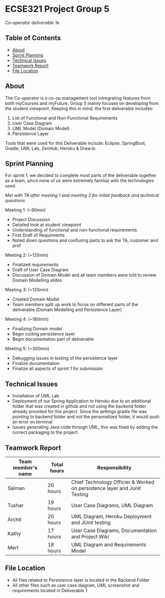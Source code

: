 # ECSE321 Project Group 5
*Co-operator deliverable 1*e

## Table of Contents
* [About](#about)
* [Sprint Planning](#sprint-planning)
* [Technical Issues](#technical-issues)
* [Teamwork Report](#teamwork-report)
* [File Location](#file-location)


## About
The Co-operator is a co-op management tool intregrating features from both myCourses and myFuture. Group 5 mainly focuses on developing from the student viewpoint. Keeping this in mind, the first deliverable includes: 

1. List of Functional and Non-Functional Requirements
2. User Case Diagram
3. UML Model (Domain Model)
4. Persistence Layer

Tools that were used for this Deliverable include: Eclipse, SpringBoot, Gradle, UML Lab, ZenHub, Heroku & Draw.Io

## Sprint Planning
For sprint 1, we decided to complete most parts of the deliverable together as a team, since none of us were extremely familiar with the technologies used.

*Met with TA after meeting 1 and meeting 2 for initial feedback and technical questions*

Meeting 1: (~90min)
- Project Discussion
- Detailed look at student viewpoint
- Understanding of functional and non-functional requirements
- First Draft of Requirments
- Noted down questions and confusing parts to ask the TA, customer and prof

Meeting 2: (~120min)
- Finalized requirements
- Draft of User Case Diagram
- Discussion of Domain Model and all team members were told to review Domain Modelling slides

Meeting 3: (~120min)
- Created Domain Model
- Team members split up work to focus on different parts of the deliverable (Domain Modelling and Persistence Layer)

Meeting 4: (~180min)
- Finalizing Domain model
- Begin coding persistence layer
- Begin documentation part of deliverable

Meeting 5: (~300min)
- Debugging issues in testing of the persistence layer 
- Finalize documentation
- Finalize all aspects of sprint 1 for submission

## Technical Issues
- Installation of UML Lab
- Deployment of our Spring Application to Heroku due to an additional folder that was created in github and not using the backend folder     already provided for this project. Since the settings.gradle file was pointing to backend folder and not the personalized folder, it       would push an error on terminal
- Issues generating Java code through UML; this was fixed by adding the correct packaging to the project

## Teamwork Report

|Team member's name|Total hours|Responsibility          |
|------------------|-----------|----------------------- |
|Salman            |   20 hours|Chief Technology Officier & Worked on persistence layer and Junit Testing
|Tushar            |   19 hours|User Case Diagrams, UML Diagram |
|Archit            |   20 hours|UML Diagram, Heroku Deployment and JUnit testing         |
|Kathy             |   17 hours|User Case Diagrams, Documentation and Project Wiki        |
|Mert              |   18 hours|UML Diagram and Requirements Model                        |

## File Location 
- All files related to Persistence layer is located in the Backend Folder
- All other files such as user case diagram, UML screenshot and requirements located in Deliverable 1



